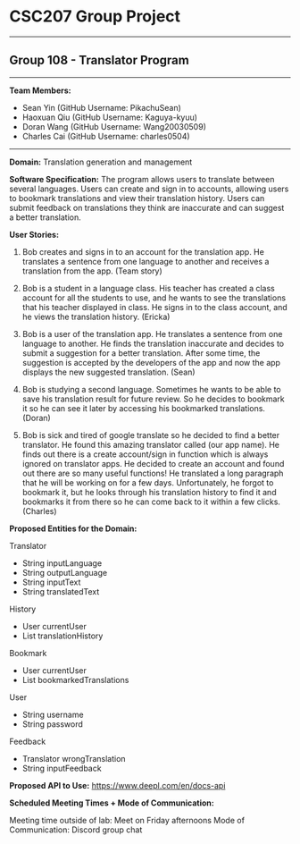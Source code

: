# CSC207 Group Project

* * *

## Group 108 - Translator Program

* * * 

**Team Members:**
- Sean Yin (GitHub Username: PikachuSean)
- Haoxuan Qiu (GitHub Username: Kaguya-kyuu)
- Doran Wang (GitHub Username: Wang20030509)
- Charles Cai (GitHub Username: charles0504)

* * *

**Domain:** Translation generation and management

**Software Specification:**
The program allows users to translate between several languages. Users can create and sign in to accounts, allowing users to bookmark translations and view their translation history. Users can submit feedback on translations they think are inaccurate and can suggest a better translation.

**User Stories:**
1. Bob creates and signs in to an account for the translation app. He translates a sentence from one language to another and receives a translation from the app. (Team story)

2. Bob is a student in a language class. His teacher has created a class account for all the students to use, and he wants to see the translations that his teacher displayed in class. He signs in to the class account, and he views the translation history. (Ericka)

3. Bob is a user of the translation app. He translates a sentence from one language to another. He finds the translation inaccurate and decides to submit a suggestion for a better translation. After some time, the suggestion is accepted by the developers of the app and now the app displays the new suggested translation. (Sean)

4. Bob is studying a second language. Sometimes he wants to be able to save his translation result for future review. So he decides to bookmark it so he can see it later by accessing his bookmarked translations. (Doran)

5. Bob is sick and tired of google translate so he decided to find a better translator. He found this amazing translator called (our app name). He finds out there is a create account/sign in function which is always ignored on translator apps. He decided to create an account and found out there are so many useful functions! He translated a long paragraph that he will be working on for a few days. Unfortunately, he forgot to bookmark it, but he looks through his translation history to find it and bookmarks it from there so he can come back to it within a few clicks. (Charles)

**Proposed Entities for the Domain:**

Translator
- String inputLanguage
- String outputLanguage
- String inputText
- String translatedText

History
- User currentUser
- List<Translator> translationHistory

Bookmark
- User currentUser
- List<Translator> bookmarkedTranslations

User
- String username
- String password

Feedback
- Translator wrongTranslation
- String inputFeedback

**Proposed API to Use:**
https://www.deepl.com/en/docs-api

**Scheduled Meeting Times + Mode of Communication:**

Meeting time outside of lab: Meet on Friday afternoons
Mode of Communication: Discord group chat
